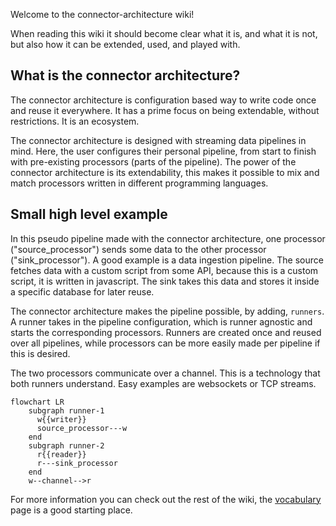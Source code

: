 Welcome to the connector-architecture wiki!

When reading this wiki it should become clear what it is, and what it is not, but also how it can be extended, used, and played with.

## What is the connector architecture?

The connector architecture is configuration based way to write code once and reuse it everywhere.
It has a prime focus on being extendable, without restrictions. It is an ecosystem.

The connector architecture is designed with streaming data pipelines in mind. Here, the user configures their personal pipeline, from start to finish with pre-existing processors (parts of the pipeline). The power of the connector architecture is its extendability, this makes it possible to mix and match processors written in different programming languages.

## Small high level example

In this pseudo pipeline made with the connector architecture, one processor ("source_processor") sends some data to the other processor ("sink_processor"). A good example is a data ingestion pipeline. The source fetches data with a custom script from some API, because this is a custom script, it is written in javascript. The sink takes this data and stores it inside a specific database for later reuse.

The connector architecture makes the pipeline possible, by adding, `runners`. A runner takes in the pipeline configuration, which is runner agnostic and starts the corresponding processors. Runners are created once and reused over all pipelines, while processors can be more easily made per pipeline if this is desired.

The two processors communicate over a channel. This is a technology that both runners understand. Easy examples are websockets or TCP streams.

```mermaid
flowchart LR
    subgraph runner-1
      w{{writer}}
      source_processor---w
    end
    subgraph runner-2
      r{{reader}}
      r---sink_processor
    end
    w--channel-->r
```

For more information you can check out the rest of the wiki, the [vocabulary](https://github.com/TREEcg/connector-architecture/wiki/Vocabulary-explained) page is a good starting place.